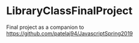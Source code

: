 # LibraryClassFinalProject
Final project as a companion to https://github.com/patelaj94/JavascriptSpring2019
